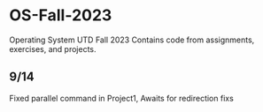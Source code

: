 # OS-Fall-2023
Operating System UTD Fall 2023
Contains code from assignments, exercises, and projects.

## 9/14
Fixed parallel command in Project1, Awaits for redirection fixs
